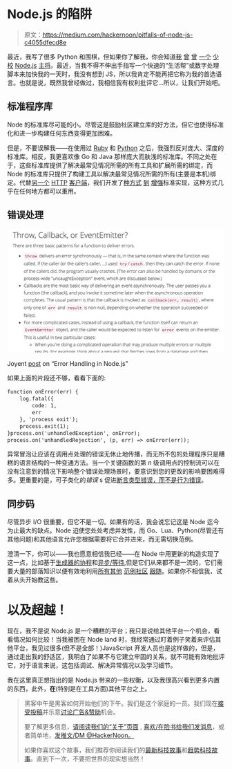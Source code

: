 # Node.js 的陷阱

> 原文：<https://medium.com/hackernoon/pitfalls-of-node-js-c4055dfecd8e>

最近，我写了很多 Python 和围棋，但如果你了解我，你会知道[我](http://tejas.io/) [曾](http://www.meetup.com/nashjs/events/224842082/) [曾](/@tejasmanohar/i-m-on-the-koa-js-team-14a72717504d#.k4vvn14ni) [一个](/@tejasmanohar/babel-6-and-mocha-657923628b9c?source=user_profile---------4-) [少校](/@tejasmanohar/understanding-es6-const-ab448906c4e1?source=user_profile---------10-) [Node.js](https://nodejs.org/en/) [主将](https://github.com/tejasmanohar/npm-algos)。最近，当我不得不伸出手指写一个快速的“生活帮”或数字处理脚本来加快我的一天时，我没有想到 JS，所以我肯定不能再把它称为我的首选语言。也就是说，既然我曾经做过，我相信我有权利批评它…所以，让我们开始吧。

## 标准程序库

Node 的标准库尽可能的小。尽管这是鼓励社区建立库的好方法，但它也使得标准化和进一步构建任何东西变得更加困难。

但是，不要误解我——在使用过 [Ruby](https://hackernoon.com/tagged/ruby) 和 [Python](https://hackernoon.com/tagged/python) 之后，我强烈反对庞大、深度的标准库。相反，我更喜欢像 Go 和 Java 那样庞大而肤浅的标准库。不同之处在于，这些标准库提供了解决最常见情况所需的所有工具和扩展所需的绑定，而 Node 的标准库只提供了构建工具以解决最常见情况所需的所有(主要是本机)绑定。代替[另一个](https://github.com/github/fetch) [HTTP](https://github.com/request/request) [客户端](https://github.com/mzabriskie/axios)，我们开发了[种方式](https://github.com/f2prateek/train) [到](https://github.com/tylerb/graceful) [增强](https://github.com/gorilla/mux)标准实现，这种方式几乎在任何地方都可以重用。

## 错误处理

![](img/edfb425f719aeb9ba9a85ad6aaff1b07.png)

Joyent [post](https://www.joyent.com/node-js/production/design/errors) on “Error Handling in Node.js”

如果上面的片段还不够，看看下面的:

```
function onError(err) {
    log.fatal({
        code: 1,
        err
    }, 'process exit');
    process.exit(1);
}process.on('unhandledException', onError);
process.on('unhandledRejection', (p, err) => onError(err));
```

异常冒泡让应该在调用点处理的错误无休止地传播，而无所不包的处理程序只是糟糕的语言结构的一种变通方法。当一个关键函数的第 *n* 级调用点的控制流可以在没有注意到的情况下影响整个错误处理场景时，要意识到您的更改的影响要困难得多。更重要的是，可子类化的*错误* s 促进[断言类型错误，而不是行为错误](http://dave.cheney.net/2014/12/24/inspecting-errors)。

## 同步码

尽管异步 I/O 很重要，但它不是一切。如果有的话，我会说忘记这是 Node 迄今为止最大的缺点。Node 迫使您处处考虑并发性，而 Go、Lua、Python(尽管还有其他问题)和其他语言允许您根据需要将它合并进来，而无需切换范例。

澄清一下，你可以——我也愿意相信我已经——在 Node 中用更新的构造实现了这一点，比如基于[生成器的协程](http://tobyho.com/2015/12/27/promise-based-coroutines-nodejs/)和[异步/等待](https://zeit.co/blog/async-and-await),但是它们从来都不是一流的，它们需要大量的部落知识以便有效地利用[所有](https://www.promisejs.org/)[其他](https://bjouhier.wordpress.com/2012/03/11/fibers-and-threads-in-node-js-what-for/) [范例](http://blog.yld.io/2015/12/15/using-an-event-emitter/)[社区](http://zef.me/blog/6096/callback-free-harmonious-node-js) [跟随](https://howtonode.org/step-of-conductor)。如果你不相信我，试着从头开始教这些。

# 以及超越！

现在，我不是说 Node.js 是一个糟糕的平台；我只是说给其他平台一个机会，看看情况如何比较！当我被困在 Node land 时，我经常通过盯着例子笑着来评估其他平台，我见过很多(但不是全部！)JavaScript 开发人员也是这样做的，但是，通过走出我的舒适区，我明白了如果不与它建立牢固的关系，就不可能有效地批评它，对于语言来说，这包括调试、解决异常情况以及学习细节。

我在这里真正想指出的是 Node.js 带来的一些权衡，以及我很高兴看到更多内置的东西，此外，**在**(特别是在工具方面)其他平台之上。

> 黑客中午是黑客如何开始他们的下午。我们是这个家庭的一员。我们现在[接受投稿](http://bit.ly/hackernoonsubmission)并乐意[讨论广告&赞助](mailto:partners@amipublications.com)机会。
> 
> 要了解更多信息，[请阅读我们的“关于”页面](https://goo.gl/4ofytp) , [喜欢/在脸书给我们发消息](http://bit.ly/HackernoonFB)，或者简单地，[发推文/DM @HackerNoon。](https://goo.gl/k7XYbx)
> 
> 如果你喜欢这个故事，我们推荐你阅读我们的[最新科技故事](http://bit.ly/hackernoonlatestt)和[趋势科技故事](https://hackernoon.com/trending)。直到下一次，不要把世界的现实想当然！
